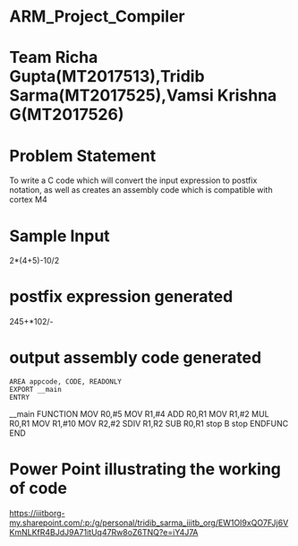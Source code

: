 # ARM_Project_Compiler
# Team Richa Gupta(MT2017513),Tridib Sarma(MT2017525),Vamsi Krishna G(MT2017526)

# Problem Statement
To write a C code which will convert the input expression to postfix notation, as well as creates an assembly code which is compatible with cortex M4


# Sample Input 
2*(4+5)-10/2

# postfix expression generated
245+*102/-

# output assembly code generated

	AREA appcode, CODE, READONLY
	EXPORT __main
	ENTRY
__main FUNCTION
		MOV R0,#5
		MOV R1,#4
		ADD R0,R1
		MOV R1,#2
		MUL R0,R1
		MOV R1,#10
		MOV R2,#2
		SDIV R1,R2
		SUB R0,R1
stop B stop
	ENDFUNC
	END

# Power Point illustrating the working of code
https://iiitborg-my.sharepoint.com/:p:/g/personal/tridib_sarma_iiitb_org/EW1OI9xQO7FJj6VKmNLKfR4BJdJ9A71itUq47Rw8oZ6TNQ?e=iY4J7A
